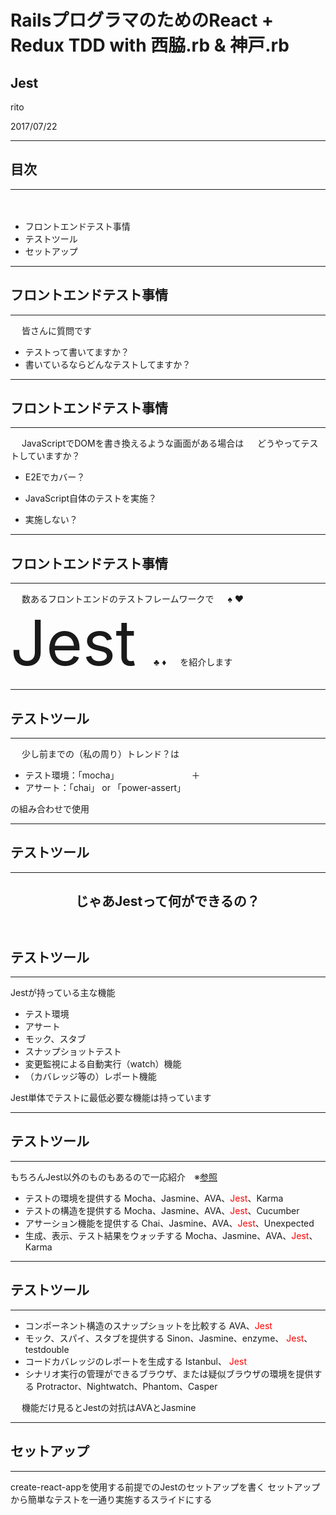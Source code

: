 # RailsプログラマのためのReact + Redux TDD with 西脇.rb & 神戸.rb
## Jest

rito

2017/07/22

---

## 目次
- - -
　
- フロントエンドテスト事情
　
- テストツール
　
- セットアップ
　
　
　
　

---

## フロントエンドテスト事情
- - -
　
皆さんに質問です
　
- テストって書いてますか？
　
- 書いているならどんなテストしてますか？
　
　
　
　
　

---

## フロントエンドテスト事情
- - -
　
JavaScriptでDOMを書き換えるような画面がある場合は
　
どうやってテストしていますか？
　
- E2Eでカバー？

- JavaScript自体のテストを実施？

- 実施しない？
　

---

## フロントエンドテスト事情
- - -
　
数あるフロントエンドのテストフレームワークで
　
 :spades: :hearts: <span style="font-size: 100px;"> Jest </span> :clubs: :diamonds:
　
を紹介します
　
　
　

---

## テストツール
- - -
　
少し前までの（私の周り）トレンド？は
　
- テスト環境：「mocha」
　　　　　　　　＋
- アサート：「chai」 or 「power-assert」
　

の組み合わせで使用
　
　
　
　

---

## テストツール
- - -
　
　
　
　
じゃあJestって何ができるの？
　
　
　
　
　
　
---

## テストツール
- - -
Jestが持っている主な機能
　
- テスト環境
- アサート
- モック、スタブ
- スナップショットテスト
- 変更監視による自動実行（watch）機能
- （カバレッジ等の）レポート機能
　

Jest単体でテストに最低必要な機能は持っています
　

---

## テストツール
- - -
もちろんJest以外のものもあるので一応紹介　※[参照](https://medium.com/powtoon-engineering/a-complete-guide-to-testing-javascript-in-2017-a217b4cd5a2a)
　
- テストの環境を提供する
  Mocha、Jasmine、AVA、<span style='color:red'>Jest</span>、Karma
- テストの構造を提供する
  Mocha、Jasmine、AVA、<span style='color:red'>Jest</span>、Cucumber
- アサーション機能を提供する
  Chai、Jasmine、AVA、<span style='color:red'>Jest</span>、Unexpected
- 生成、表示、テスト結果をウォッチする
  Mocha、Jasmine、AVA、<span style='color:red'>Jest</span>、Karma

---

## テストツール
- - -
- コンポーネント構造のスナップショットを比較する
  AVA、<span style='color:red'>Jest</span>
- モック、スパイ、スタブを提供する
  Sinon、Jasmine、enzyme、 <span style='color:red'>Jest</span>、testdouble
- コードカバレッジのレポートを生成する
  Istanbul、 <span style='color:red'>Jest</span>
- シナリオ実行の管理ができるブラウザ、または疑似ブラウザの環境を提供する
  Protractor、Nightwatch、Phantom、Casper

　
機能だけ見るとJestの対抗はAVAとJasmine
　

---

## セットアップ
- - -
create-react-appを使用する前提でのJestのセットアップを書く
セットアップから簡単なテストを一通り実施するスライドにする
